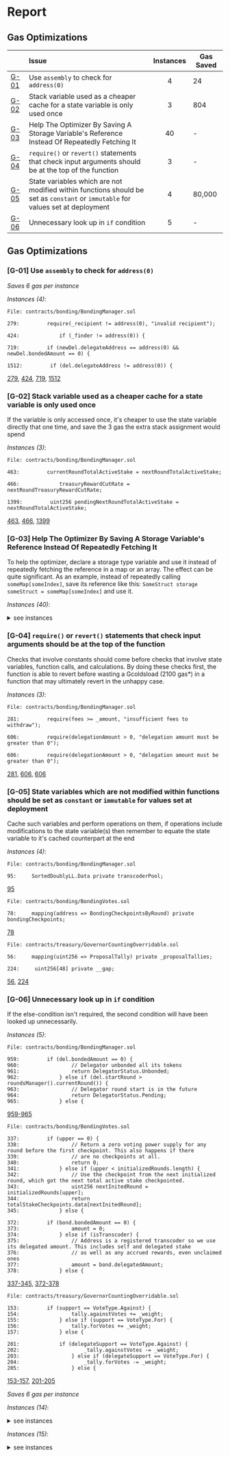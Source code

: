 # Report


## Gas Optimizations


| |Issue|Instances|Gas Saved|
|-|:-|:-:|-|
| [G-01](#G-01) | Use `assembly` to check for `address(0)` | 4 | 24
| [G-02](#G-02) | Stack variable used as a cheaper cache for a state variable is only used once | 3 | 804
| [G-03](#G-03) | Help The Optimizer By Saving A Storage Variable's Reference Instead Of Repeatedly Fetching It | 40 | -
| [G-04](#G-04) | `require()` or `revert()` statements that check input arguments should be at the top of the function | 3 | -
| [G-05](#G-05) | State variables which are not modified within functions should be set as `constant` or `immutable` for values set at deployment | 4 | 80,000
| [G-06](#G-06) | Unnecessary look up in `if` condition | 5 | -


## Gas Optimizations

### <a name="G-01"></a>[G-01] Use `assembly` to check for `address(0)`
*Saves 6 gas per instance*

*Instances (4)*:

```solidity
File: contracts/bonding/BondingManager.sol

279:         require(_recipient != address(0), "invalid recipient");

424:             if (_finder != address(0)) {

719:         if (newDel.delegateAddress == address(0) && newDel.bondedAmount == 0) {

1512:         if (del.delegateAddress != address(0)) {

```

[279](https://github.com/code-423n4/2023-08-livepeer/blob/main/contracts/bonding/BondingManager.sol#L279), [424](https://github.com/code-423n4/2023-08-livepeer/blob/main/contracts/bonding/BondingManager.sol#L424), [719](https://github.com/code-423n4/2023-08-livepeer/blob/main/contracts/bonding/BondingManager.sol#L719), [1512](https://github.com/code-423n4/2023-08-livepeer/blob/main/contracts/bonding/BondingManager.sol#L1512)

### <a name="G-02"></a>[G-02] Stack variable used as a cheaper cache for a state variable is only used once
If the variable is only accessed once, it's cheaper to use the state variable directly that one time, and save the 3 gas the extra stack assignment would spend

*Instances (3)*:

```solidity
File: contracts/bonding/BondingManager.sol

463:         currentRoundTotalActiveStake = nextRoundTotalActiveStake;

466:             treasuryRewardCutRate = nextRoundTreasuryRewardCutRate;

1399:         uint256 pendingNextRoundTotalActiveStake = nextRoundTotalActiveStake;

```

[463](https://github.com/code-423n4/2023-08-livepeer/blob/main/contracts/bonding/BondingManager.sol#L463), [466](https://github.com/code-423n4/2023-08-livepeer/blob/main/contracts/bonding/BondingManager.sol#L466), [1399](https://github.com/code-423n4/2023-08-livepeer/blob/main/contracts/bonding/BondingManager.sol#L1399)

### <a name="G-03"></a>[G-03] Help The Optimizer By Saving A Storage Variable's Reference Instead Of Repeatedly Fetching It
To help the optimizer, declare a storage type variable and use it instead of repeatedly fetching the reference in a map or an array. The effect can be quite significant. As an example, instead of repeatedly calling `someMap[someIndex]`, save its reference like this: `SomeStruct storage someStruct = someMap[someIndex]` and use it.

*Instances (40)*:
<details>
<summary>see instances</summary>


```solidity
File: contracts/bonding/BondingManager.sol

250:         Delegator storage del = delegators[msg.sender];

251:         UnbondingLock storage lock = del.unbondingLocks[_unbondingLockId];

314:         Transcoder storage t = transcoders[_transcoder];

321:         EarningsPool.Data storage earningsPool = t.earningsPoolPerRound[currentRound];

400:         Delegator storage del = delegators[_transcoder];

496:         Transcoder storage t = transcoders[msg.sender];

548:         Delegator storage del = delegators[_owner];

593:             Transcoder storage newDelegate = transcoders[_to];

594:             EarningsPool.Data storage currPool = newDelegate.earningsPoolPerRound[currentRound];

689:         Delegator storage oldDel = delegators[msg.sender];

690:         Delegator storage newDel = delegators[_delegator];

752:         Delegator storage del = delegators[msg.sender];

856:         Transcoder storage t = transcoders[msg.sender];

857:         EarningsPool.Data storage earningsPool = t.earningsPoolPerRound[currentRound];

957:         Delegator storage del = delegators[_delegator];

1003:         Transcoder storage t = transcoders[_transcoder];

1038:         EarningsPool.Data storage earningsPool = transcoders[_transcoder].earningsPoolPerRound[_round];

1071:         Delegator storage del = delegators[_delegator];

1094:         UnbondingLock storage lock = delegators[_delegator].unbondingLocks[_unbondingLockId];

1146:         Transcoder storage t = transcoders[_transcoder];

1157:         Delegator storage d = delegators[_transcoder];

1264:         Delegator storage del = delegators[_delegator];

1265:         Transcoder storage t = transcoders[del.delegateAddress];

1313:         Transcoder storage t = transcoders[_delegate];

1358:         Transcoder storage t = transcoders[_delegate];

1425:         Transcoder storage t = transcoders[_transcoder];

1466:         Transcoder storage t = transcoders[_transcoder];

1467:         EarningsPool.Data storage earningsPool = t.earningsPoolPerRound[_round];

1505:         Delegator storage del = delegators[_delegator];

1518:             Transcoder storage t = transcoders[del.delegateAddress];

1519:             EarningsPool.Data storage endEarningsPool = t.earningsPoolPerRound[_endRound];

1570:         Delegator storage del = delegators[_delegator];

1571:         UnbondingLock storage lock = del.unbondingLocks[_unbondingLockId];

```

[250](https://github.com/code-423n4/2023-08-livepeer/blob/main/contracts/bonding/BondingManager.sol#L250), [251](https://github.com/code-423n4/2023-08-livepeer/blob/main/contracts/bonding/BondingManager.sol#L251), [314](https://github.com/code-423n4/2023-08-livepeer/blob/main/contracts/bonding/BondingManager.sol#L314), [321](https://github.com/code-423n4/2023-08-livepeer/blob/main/contracts/bonding/BondingManager.sol#L321), [400](https://github.com/code-423n4/2023-08-livepeer/blob/main/contracts/bonding/BondingManager.sol#L400), [496](https://github.com/code-423n4/2023-08-livepeer/blob/main/contracts/bonding/BondingManager.sol#L496), [548](https://github.com/code-423n4/2023-08-livepeer/blob/main/contracts/bonding/BondingManager.sol#L548), [593](https://github.com/code-423n4/2023-08-livepeer/blob/main/contracts/bonding/BondingManager.sol#L593), [594](https://github.com/code-423n4/2023-08-livepeer/blob/main/contracts/bonding/BondingManager.sol#L594), [689](https://github.com/code-423n4/2023-08-livepeer/blob/main/contracts/bonding/BondingManager.sol#L689), [690](https://github.com/code-423n4/2023-08-livepeer/blob/main/contracts/bonding/BondingManager.sol#L690), [752](https://github.com/code-423n4/2023-08-livepeer/blob/main/contracts/bonding/BondingManager.sol#L752), [856](https://github.com/code-423n4/2023-08-livepeer/blob/main/contracts/bonding/BondingManager.sol#L856), [857](https://github.com/code-423n4/2023-08-livepeer/blob/main/contracts/bonding/BondingManager.sol#L857), [957](https://github.com/code-423n4/2023-08-livepeer/blob/main/contracts/bonding/BondingManager.sol#L957), [1003](https://github.com/code-423n4/2023-08-livepeer/blob/main/contracts/bonding/BondingManager.sol#L1003), [1038](https://github.com/code-423n4/2023-08-livepeer/blob/main/contracts/bonding/BondingManager.sol#L1038), [1071](https://github.com/code-423n4/2023-08-livepeer/blob/main/contracts/bonding/BondingManager.sol#L1071), [1094](https://github.com/code-423n4/2023-08-livepeer/blob/main/contracts/bonding/BondingManager.sol#L1094), [1146](https://github.com/code-423n4/2023-08-livepeer/blob/main/contracts/bonding/BondingManager.sol#L1146), [1157](https://github.com/code-423n4/2023-08-livepeer/blob/main/contracts/bonding/BondingManager.sol#L1157), [1264](https://github.com/code-423n4/2023-08-livepeer/blob/main/contracts/bonding/BondingManager.sol#L1264), [1265](https://github.com/code-423n4/2023-08-livepeer/blob/main/contracts/bonding/BondingManager.sol#L1265), [1313](https://github.com/code-423n4/2023-08-livepeer/blob/main/contracts/bonding/BondingManager.sol#L1313), [1358](https://github.com/code-423n4/2023-08-livepeer/blob/main/contracts/bonding/BondingManager.sol#L1358), [1425](https://github.com/code-423n4/2023-08-livepeer/blob/main/contracts/bonding/BondingManager.sol#L1425), [1466](https://github.com/code-423n4/2023-08-livepeer/blob/main/contracts/bonding/BondingManager.sol#L1466), [1467](https://github.com/code-423n4/2023-08-livepeer/blob/main/contracts/bonding/BondingManager.sol#L1467), [1505](https://github.com/code-423n4/2023-08-livepeer/blob/main/contracts/bonding/BondingManager.sol#L1505), [1518](https://github.com/code-423n4/2023-08-livepeer/blob/main/contracts/bonding/BondingManager.sol#L1518), [1519](https://github.com/code-423n4/2023-08-livepeer/blob/main/contracts/bonding/BondingManager.sol#L1519), [1570](https://github.com/code-423n4/2023-08-livepeer/blob/main/contracts/bonding/BondingManager.sol#L1570), [1571](https://github.com/code-423n4/2023-08-livepeer/blob/main/contracts/bonding/BondingManager.sol#L1571)

```solidity
File: contracts/bonding/BondingVotes.sol

278:         BondingCheckpointsByRound storage checkpoints = bondingCheckpoints[_account];

431:         BondingCheckpointsByRound storage checkpoints = bondingCheckpoints[_account];

435:         BondingCheckpoint storage bond = checkpoints.data[_round];

```

[278](https://github.com/code-423n4/2023-08-livepeer/blob/main/contracts/bonding/BondingVotes.sol#L278), [431](https://github.com/code-423n4/2023-08-livepeer/blob/main/contracts/bonding/BondingVotes.sol#L431), [435](https://github.com/code-423n4/2023-08-livepeer/blob/main/contracts/bonding/BondingVotes.sol#L435)

```solidity
File: contracts/treasury/GovernorCountingOverridable.sol

100:         ProposalTally storage tally = _proposalTallies[_proposalId];

142:         ProposalTally storage tally = _proposalTallies[_proposalId];

143:         ProposalVoterState storage voter = tally.voters[_account];

192:         ProposalVoterState storage delegateVoter = _tally.voters[delegate];

```

[100](https://github.com/code-423n4/2023-08-livepeer/blob/main/contracts/treasury/GovernorCountingOverridable.sol#L100), [142](https://github.com/code-423n4/2023-08-livepeer/blob/main/contracts/treasury/GovernorCountingOverridable.sol#L142), [143](https://github.com/code-423n4/2023-08-livepeer/blob/main/contracts/treasury/GovernorCountingOverridable.sol#L143), [192](https://github.com/code-423n4/2023-08-livepeer/blob/main/contracts/treasury/GovernorCountingOverridable.sol#L192)

</details>

### <a name="G-04"></a>[G-04] `require()` or `revert()` statements that check input arguments should be at the top of the function
Checks that involve constants should come before checks that involve state variables, function calls, and calculations. By doing these checks first, the function is able to revert before wasting a Gcoldsload (2100 gas*) in a function that may ultimately revert in the unhappy case.

*Instances (3)*:

```solidity
File: contracts/bonding/BondingManager.sol

281:         require(fees >= _amount, "insufficient fees to withdraw");

606:         require(delegationAmount > 0, "delegation amount must be greater than 0");

606:         require(delegationAmount > 0, "delegation amount must be greater than 0");

```

[281](https://github.com/code-423n4/2023-08-livepeer/blob/main/contracts/bonding/BondingManager.sol#L281), [606](https://github.com/code-423n4/2023-08-livepeer/blob/main/contracts/bonding/BondingManager.sol#L606), [606](https://github.com/code-423n4/2023-08-livepeer/blob/main/contracts/bonding/BondingManager.sol#L606)

### <a name="G-05"></a>[G-05] State variables which are not modified within functions should be set as `constant` or `immutable` for values set at deployment
Cache such variables and perform operations on them, if operations include modifications to the state variable(s) then remember to equate the state variable to it's cached counterpart at the end

*Instances (4)*:

```solidity
File: contracts/bonding/BondingManager.sol

95:     SortedDoublyLL.Data private transcoderPool;

```

[95](https://github.com/code-423n4/2023-08-livepeer/blob/main/contracts/bonding/BondingManager.sol#L95)

```solidity
File: contracts/bonding/BondingVotes.sol

78:     mapping(address => BondingCheckpointsByRound) private bondingCheckpoints;

```

[78](https://github.com/code-423n4/2023-08-livepeer/blob/main/contracts/bonding/BondingVotes.sol#L78)

```solidity
File: contracts/treasury/GovernorCountingOverridable.sol

56:     mapping(uint256 => ProposalTally) private _proposalTallies;

224:     uint256[48] private __gap;

```

[56](https://github.com/code-423n4/2023-08-livepeer/blob/main/contracts/treasury/GovernorCountingOverridable.sol#L56), [224](https://github.com/code-423n4/2023-08-livepeer/blob/main/contracts/treasury/GovernorCountingOverridable.sol#L224)

### <a name="G-06"></a>[G-06] Unnecessary look up in `if` condition
If the else-condition isn't required, the second condition will have been looked up unnecessarily.

*Instances (5)*:

```solidity
File: contracts/bonding/BondingManager.sol

959:         if (del.bondedAmount == 0) {
960:                 // Delegator unbonded all its tokens
961:                 return DelegatorStatus.Unbonded;
962:             } else if (del.startRound > roundsManager().currentRound()) {
963:                 // Delegator round start is in the future
964:                 return DelegatorStatus.Pending;
965:             } else {

```

[959-965](https://github.com/code-423n4/2023-08-livepeer/blob/main/contracts/bonding/BondingManager.sol#L959-L965)

```solidity
File: contracts/bonding/BondingVotes.sol

337:         if (upper == 0) {
338:                 // Return a zero voting power supply for any round before the first checkpoint. This also happens if there
339:                 // are no checkpoints at all.
340:                 return 0;
341:             } else if (upper < initializedRounds.length) {
342:                 // Use the checkpoint from the next initialized round, which got the next total active stake checkpointed.
343:                 uint256 nextInitedRound = initializedRounds[upper];
344:                 return totalStakeCheckpoints.data[nextInitedRound];
345:             } else {

372:         if (bond.bondedAmount == 0) {
373:                 amount = 0;
374:             } else if (isTranscoder) {
375:                 // Address is a registered transcoder so we use its delegated amount. This includes self and delegated stake
376:                 // as well as any accrued rewards, even unclaimed ones
377:                 amount = bond.delegatedAmount;
378:             } else {

```

[337-345](https://github.com/code-423n4/2023-08-livepeer/blob/main/contracts/bonding/BondingVotes.sol#L337-L345), [372-378](https://github.com/code-423n4/2023-08-livepeer/blob/main/contracts/bonding/BondingVotes.sol#L372-L378)

```solidity
File: contracts/treasury/GovernorCountingOverridable.sol

153:         if (support == VoteType.Against) {
154:                 tally.againstVotes += _weight;
155:             } else if (support == VoteType.For) {
156:                 tally.forVotes += _weight;
157:             } else {

201:             if (delegateSupport == VoteType.Against) {
202:                     _tally.againstVotes -= _weight;
203:                 } else if (delegateSupport == VoteType.For) {
204:                     _tally.forVotes -= _weight;
205:                 } else {

```

[153-157](https://github.com/code-423n4/2023-08-livepeer/blob/main/contracts/treasury/GovernorCountingOverridable.sol#L153-L157), [201-205](https://github.com/code-423n4/2023-08-livepeer/blob/main/contracts/treasury/GovernorCountingOverridable.sol#L201-L205)

*Saves 6 gas per instance*

*Instances (14)*:
<details>
<summary>see instances</summary>


```solidity
File: contracts/bonding/BondingManager.sol

402:         if (del.bondedAmount > 0) {

576:         } else if (currentBondedAmount > 0 && currentDelegate != _to) {

606:         require(delegationAmount > 0, "delegation amount must be greater than 0");

614:         if (_amount > 0) {

754:         require(_amount > 0, "unbond amount must be greater than 0");

871:         if (treasuryBalanceCeiling > 0) {

873:             if (treasuryBalance >= treasuryBalanceCeiling && nextRoundTreasuryRewardCutRate > 0) {

884:         if (treasuryRewards > 0) {

1158:         return d.delegateAddress == _transcoder && d.bondedAmount > 0;

1169:         return delegators[_delegator].unbondingLocks[_unbondingLockId].withdrawRound > 0;

```

[402](https://github.com/code-423n4/2023-08-livepeer/blob/main/contracts/bonding/BondingManager.sol#L402), [576](https://github.com/code-423n4/2023-08-livepeer/blob/main/contracts/bonding/BondingManager.sol#L576), [606](https://github.com/code-423n4/2023-08-livepeer/blob/main/contracts/bonding/BondingManager.sol#L606), [614](https://github.com/code-423n4/2023-08-livepeer/blob/main/contracts/bonding/BondingManager.sol#L614), [754](https://github.com/code-423n4/2023-08-livepeer/blob/main/contracts/bonding/BondingManager.sol#L754), [871](https://github.com/code-423n4/2023-08-livepeer/blob/main/contracts/bonding/BondingManager.sol#L871), [873](https://github.com/code-423n4/2023-08-livepeer/blob/main/contracts/bonding/BondingManager.sol#L873), [884](https://github.com/code-423n4/2023-08-livepeer/blob/main/contracts/bonding/BondingManager.sol#L884), [1158](https://github.com/code-423n4/2023-08-livepeer/blob/main/contracts/bonding/BondingManager.sol#L1158), [1169](https://github.com/code-423n4/2023-08-livepeer/blob/main/contracts/bonding/BondingManager.sol#L1169)

```solidity
File: contracts/bonding/BondingVotes.sol

316:         return bondingCheckpoints[_account].startRounds.length > 0;

331:         if (exactCheckpoint > 0) {

436:         if (bond.bondedAmount > 0) {

507:         if (rewardRound > 0) {

```

[316](https://github.com/code-423n4/2023-08-livepeer/blob/main/contracts/bonding/BondingVotes.sol#L316), [331](https://github.com/code-423n4/2023-08-livepeer/blob/main/contracts/bonding/BondingVotes.sol#L331), [436](https://github.com/code-423n4/2023-08-livepeer/blob/main/contracts/bonding/BondingVotes.sol#L436), [507](https://github.com/code-423n4/2023-08-livepeer/blob/main/contracts/bonding/BondingVotes.sol#L507)

</details>


*Instances (15)*:
<details>
<summary>see instances</summary>


```solidity
File: contracts/bonding/BondingManager.sol

595:             if (currPool.cumulativeRewardFactor == 0) {

599:             if (currPool.cumulativeFeeFactor == 0) {

769:         if (del.bondedAmount == 0) {

959:         if (del.bondedAmount == 0) {

1520:             if (endEarningsPool.cumulativeRewardFactor == 0) {

1527:             if (endEarningsPool.cumulativeFeeFactor == 0) {

```

[595](https://github.com/code-423n4/2023-08-livepeer/blob/main/contracts/bonding/BondingManager.sol#L595), [599](https://github.com/code-423n4/2023-08-livepeer/blob/main/contracts/bonding/BondingManager.sol#L599), [769](https://github.com/code-423n4/2023-08-livepeer/blob/main/contracts/bonding/BondingManager.sol#L769), [959](https://github.com/code-423n4/2023-08-livepeer/blob/main/contracts/bonding/BondingManager.sol#L959), [1520](https://github.com/code-423n4/2023-08-livepeer/blob/main/contracts/bonding/BondingManager.sol#L1520), [1527](https://github.com/code-423n4/2023-08-livepeer/blob/main/contracts/bonding/BondingManager.sol#L1527)

```solidity
File: contracts/bonding/BondingVotes.sol

337:         if (upper == 0) {

372:         if (bond.bondedAmount == 0) {

510:             if (pool.cumulativeRewardFactor == 0) {

```

[337](https://github.com/code-423n4/2023-08-livepeer/blob/main/contracts/bonding/BondingVotes.sol#L337), [372](https://github.com/code-423n4/2023-08-livepeer/blob/main/contracts/bonding/BondingVotes.sol#L372), [510](https://github.com/code-423n4/2023-08-livepeer/blob/main/contracts/bonding/BondingVotes.sol#L510)

```solidity
File: contracts/bonding/libraries/EarningsPoolLIP36.sol

29:         if (earningsPool.cumulativeFeeFactor == 0) {

78:         if (_startPool.cumulativeRewardFactor == 0) {

83:         if (_endPool.cumulativeRewardFactor == 0) {

```

[29](https://github.com/code-423n4/2023-08-livepeer/blob/main/contracts/bonding/libraries/EarningsPoolLIP36.sol#L29), [78](https://github.com/code-423n4/2023-08-livepeer/blob/main/contracts/bonding/libraries/EarningsPoolLIP36.sol#L78), [83](https://github.com/code-423n4/2023-08-livepeer/blob/main/contracts/bonding/libraries/EarningsPoolLIP36.sol#L83)

```solidity
File: contracts/bonding/libraries/SortedArrays.sol

30:         if (len == 0) {

49:         if (upperIdx == 0) {

65:         if (array.length == 0) {

```

[30](https://github.com/code-423n4/2023-08-livepeer/blob/main/contracts/bonding/libraries/SortedArrays.sol#L30), [49](https://github.com/code-423n4/2023-08-livepeer/blob/main/contracts/bonding/libraries/SortedArrays.sol#L49), [65](https://github.com/code-423n4/2023-08-livepeer/blob/main/contracts/bonding/libraries/SortedArrays.sol#L65)

</details>